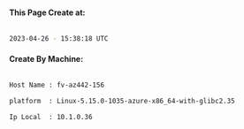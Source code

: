 
   
#### This Page Create at:

```bash

2023-04-26 - 15:38:18 UTC

```

#### Create By Machine:

```bash

Host Name : fv-az442-156

platform  : Linux-5.15.0-1035-azure-x86_64-with-glibc2.35

Ip Local  : 10.1.0.36

```

